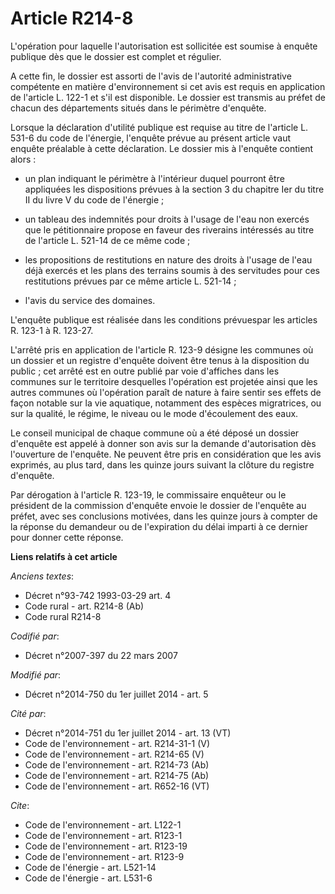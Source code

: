 # Article R214-8

L'opération pour laquelle l'autorisation est sollicitée est soumise à enquête publique dès que le dossier est complet et
régulier. 

A cette fin, le dossier est assorti de l'avis de l'autorité administrative compétente en matière d'environnement si cet avis
est requis en application de l'article L. 122-1 et s'il est disponible. Le dossier est transmis au préfet de chacun des
départements situés dans le périmètre d'enquête. 

Lorsque la déclaration d'utilité publique est requise au titre de l'article L. 531-6 du code de l'énergie, l'enquête prévue
au présent article vaut enquête préalable à cette déclaration. Le dossier mis à l'enquête contient alors :

- un plan indiquant le périmètre à l'intérieur duquel pourront être appliquées les dispositions prévues à la section 3 du
chapitre Ier du titre II du livre V du code de l'énergie ;

- un tableau des indemnités pour droits à l'usage de l'eau non exercés que le pétitionnaire propose en faveur des riverains
intéressés au titre de l'article L. 521-14 de ce même code ;

- les propositions de restitutions en nature des droits à l'usage de l'eau déjà exercés et les plans des terrains soumis à
des servitudes pour ces restitutions prévues par ce même article L. 521-14 ;

- l'avis du service des domaines. 

L'enquête publique est réalisée dans les conditions prévuespar les articles R. 123-1 à R. 123-27. 

L'arrêté pris en application de l'article R. 123-9 désigne les communes où un dossier et un registre d'enquête doivent être
tenus à la disposition du public ; cet arrêté est en outre publié par voie d'affiches dans les communes sur le territoire
desquelles l'opération est projetée ainsi que les autres communes où l'opération paraît de nature à faire sentir ses effets
de façon notable sur la vie aquatique, notamment des espèces migratrices, ou sur la qualité, le régime, le niveau ou le mode
d'écoulement des eaux. 

Le conseil municipal de chaque commune où a été déposé un dossier d'enquête est appelé à donner son avis sur la demande
d'autorisation dès l'ouverture de l'enquête. Ne peuvent être pris en considération que les avis exprimés, au plus tard, dans
les quinze jours suivant la clôture du registre d'enquête. 

Par dérogation à l'article R. 123-19, le commissaire enquêteur ou le président de la commission d'enquête envoie le dossier
de l'enquête au préfet, avec ses conclusions motivées, dans les quinze jours à compter de la réponse du demandeur ou de
l'expiration du délai imparti à ce dernier pour donner cette réponse.

**Liens relatifs à cet article**

_Anciens textes_:

  - Décret n°93-742 1993-03-29 art. 4
  - Code rural - art. R214-8 (Ab)
  - Code rural R214-8

_Codifié par_:

  - Décret n°2007-397 du 22 mars 2007

_Modifié par_:

  - Décret n°2014-750 du 1er juillet 2014 - art. 5

_Cité par_:

  - Décret n°2014-751 du 1er juillet 2014 - art. 13 (VT)
  - Code de l'environnement - art. R214-31-1 (V)
  - Code de l'environnement - art. R214-65 (V)
  - Code de l'environnement - art. R214-73 (Ab)
  - Code de l'environnement - art. R214-75 (Ab)
  - Code de l'environnement - art. R652-16 (VT)

_Cite_:

  - Code de l'environnement - art. L122-1
  - Code de l'environnement - art. R123-1
  - Code de l'environnement - art. R123-19
  - Code de l'environnement - art. R123-9
  - Code de l'énergie - art. L521-14
  - Code de l'énergie - art. L531-6
